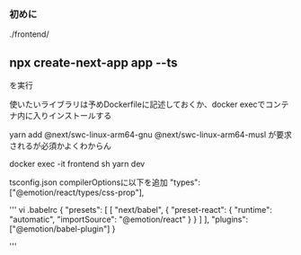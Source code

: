 ### 初めに
./frontend/
## npx create-next-app app --ts
を実行

使いたいライブラリは予めDockerfileに記述しておくか、docker execでコンテナ内に入りインストールする

yarn add @next/swc-linux-arm64-gnu @next/swc-linux-arm64-musl が要求されるが必須かよくわからん

docker exec -it frontend sh
yarn dev

tsconfig.json compilerOptionsに以下を追加
    "types": ["@emotion/react/types/css-prop"],



''' vi .babelrc
{
    "presets": [
        [
            "next/babel",
                {
                    "preset-react": {
                        "runtime": "automatic",
                        "importSource": "@emotion/react"
                    }
                }
        ]
    ],
    "plugins": ["@emotion/babel-plugin"]
}

'''